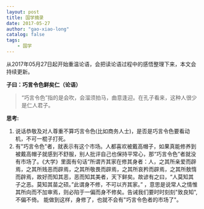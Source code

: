 ```yaml
---
layout: post
title: 国学摘录
date: 2017-05-27
author: "gao-xiao-long"
catalog: false
tags:
    - 国学
---
```


从2017年05月27日起开始重温论语，会把读论语过程中的感悟整理下来，本文会持续更新。

**子曰：巧言令色鲜矣仁（论语）**
> “巧言令色”指的是会吹，会溜须拍马，曲意逢迎。在孔子看来，这种人很少是仁人君子。

**思考:**
1. 说话恭敬及对人尊重不算巧言令色(比如商务人士)，是否是巧言令色要看动机，不可一棍子打死。
2. 有"巧言令色"者，就表示有这个市场。人都喜欢被戴高帽子，如果真能修养到被戴高帽子就感到不舒服，别人批评自己也保持平常心，那“巧言令色”者就没有市场了。《大学》里面有句话“所谓齐其家在修其身者：人，之其所亲爱而辟焉，之其所贱恶而辟焉，之其所敬畏而辟焉，之其所哀矜而辟焉，之其所敖惰而辟焉，故好而知其恶，恶而知其美者，天下鲜矣。故谚有之曰，“人莫知其子之恶。莫知其苗之硕。”此谓身不修，不可以齐其家。” ，意思是说常人之情惟其所向而不加审焉，则必陷于一偏而身不修矣。告诫我们要时时刻刻"致良知", 不偏不倚。 能做到这样，身修了，也就不会有"巧言令色者的市场了"。
